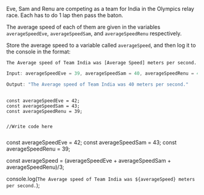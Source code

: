 Eve, Sam and Renu are competing as a team for India in the Olympics relay race.
Each has to do 1 lap then pass the baton.

The average speed of each of them are given in the variables
`averageSpeedEve`, `averageSpeedSam`, and `averageSpeedRenu` respectively.

Store the average speed to a variable called `averageSpeed`,
and then log it to the console in the format:

`The Average speed of Team India was [Average Speed] meters per second.`

```js
Input: averageSpeedEve = 39, averageSpeedSam = 40, averageSpeedRenu = 41

Output: "The Average speed of Team India was 40 meters per second."
```
<codeblock language="javascript" type="exercise" testMode="fixedInput">
<code>
const averageSpeedEve = 42;
const averageSpeedSam = 43;
const averageSpeedRenu = 39;

//Write code here

</code>
<solution>
const averageSpeedEve = 42;
const averageSpeedSam = 43;
const averageSpeedRenu = 39;

const averageSpeed = (averageSpeedEve + averageSpeedSam + averageSpeedRenu)/3;

console.log(`The Average speed of Team India was ${averageSpeed} meters per second.`);
</solution>
</codeblock>
